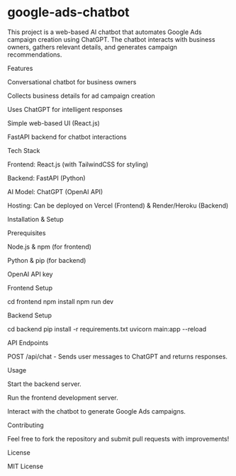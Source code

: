 # google-ads-chatbot
This project is a web-based AI chatbot that automates Google Ads campaign creation using ChatGPT. The chatbot interacts with business owners, gathers relevant details, and generates campaign recommendations.

Features

Conversational chatbot for business owners

Collects business details for ad campaign creation

Uses ChatGPT for intelligent responses

Simple web-based UI (React.js)

FastAPI backend for chatbot interactions

Tech Stack

Frontend: React.js (with TailwindCSS for styling)

Backend: FastAPI (Python)

AI Model: ChatGPT (OpenAI API)

Hosting: Can be deployed on Vercel (Frontend) & Render/Heroku (Backend)

Installation & Setup

Prerequisites

Node.js & npm (for frontend)

Python & pip (for backend)

OpenAI API key

Frontend Setup

cd frontend
npm install
npm run dev

Backend Setup

cd backend
pip install -r requirements.txt
uvicorn main:app --reload

API Endpoints

POST /api/chat - Sends user messages to ChatGPT and returns responses.

Usage

Start the backend server.

Run the frontend development server.

Interact with the chatbot to generate Google Ads campaigns.

Contributing

Feel free to fork the repository and submit pull requests with improvements!

License

MIT License

